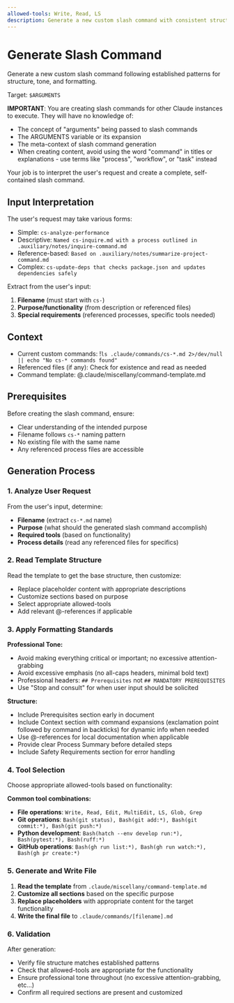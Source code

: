 ```yaml
---
allowed-tools: Write, Read, LS
description: Generate a new custom slash command with consistent structure and formatting
---
```


# Generate Slash Command

Generate a new custom slash command following established patterns for structure, tone, and formatting.

Target: `$ARGUMENTS`

**IMPORTANT**: You are creating slash commands for other Claude instances to execute. They will have no knowledge of:
- The concept of "arguments" being passed to slash commands
- The ARGUMENTS variable or its expansion
- The meta-context of slash command generation
- When creating content, avoid using the word "command" in titles or explanations - use terms like "process", "workflow", or "task" instead

Your job is to interpret the user's request and create a complete, self-contained slash command.

## Input Interpretation

The user's request may take various forms:
- Simple: `cs-analyze-performance`
- Descriptive: `Named cs-inquire.md with a process outlined in .auxiliary/notes/inquire-command.md`
- Reference-based: `Based on .auxiliary/notes/summarize-project-command.md`
- Complex: `cs-update-deps that checks package.json and updates dependencies safely`

Extract from the user's input:
1. **Filename** (must start with `cs-`)
2. **Purpose/functionality** (from description or referenced files)
3. **Special requirements** (referenced processes, specific tools needed)

## Context

- Current custom commands: !`ls .claude/commands/cs-*.md 2>/dev/null || echo "No cs-* commands found"`
- Referenced files (if any): Check for existence and read as needed
- Command template: @.claude/miscellany/command-template.md

## Prerequisites

Before creating the slash command, ensure:
- Clear understanding of the intended purpose
- Filename follows `cs-*` naming pattern
- No existing file with the same name
- Any referenced process files are accessible

## Generation Process

### 1. Analyze User Request

From the user's input, determine:
- **Filename** (extract `cs-*.md` name)
- **Purpose** (what should the generated slash command accomplish)
- **Required tools** (based on functionality)
- **Process details** (read any referenced files for specifics)

### 2. Read Template Structure

Read the template to get the base structure, then customize:
- Replace placeholder content with appropriate descriptions
- Customize sections based on purpose
- Select appropriate allowed-tools
- Add relevant @-references if applicable

### 3. Apply Formatting Standards

**Professional Tone:**
- Avoid making everything critical or important; no excessive
  attention-grabbing
- Avoid excessive emphasis (no all-caps headers, minimal bold text)
- Professional headers: `## Prerequisites` not `## MANDATORY PREREQUISITES`
- Use "Stop and consult" for when user input should be solicited

**Structure:**
- Include Prerequisites section early in document
- Include Context section with command expansions (exclamation point followed
  by command in backticks) for dynamic info when needed
- Use @-references for local documentation when applicable
- Provide clear Process Summary before detailed steps
- Include Safety Requirements section for error handling

### 4. Tool Selection

Choose appropriate allowed-tools based on functionality:

**Common tool combinations:**
- **File operations**: `Write, Read, Edit, MultiEdit, LS, Glob, Grep`
- **Git operations**: `Bash(git status), Bash(git add:*), Bash(git commit:*), Bash(git push:*)`
- **Python development**: `Bash(hatch --env develop run:*), Bash(pytest:*), Bash(ruff:*)`
- **GitHub operations**: `Bash(gh run list:*), Bash(gh run watch:*), Bash(gh pr create:*)`

### 5. Generate and Write File

1. **Read the template** from `.claude/miscellany/command-template.md`
2. **Customize all sections** based on the specific purpose
3. **Replace placeholders** with appropriate content for the target functionality
4. **Write the final file** to `.claude/commands/[filename].md`


### 6. Validation

After generation:
- Verify file structure matches established patterns
- Check that allowed-tools are appropriate for the functionality
- Ensure professional tone throughout (no excessive attention-grabbing, etc...)
- Confirm all required sections are present and customized
